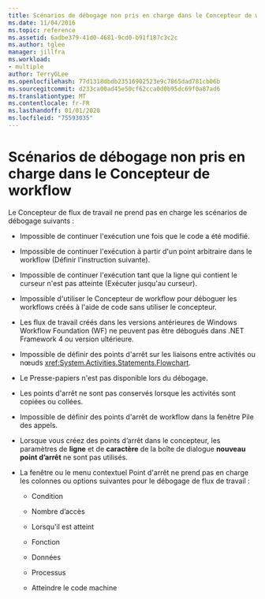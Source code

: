 ```yaml
---
title: Scénarios de débogage non pris en charge dans le Concepteur de workflow
ms.date: 11/04/2016
ms.topic: reference
ms.assetid: 6adbe379-41d0-4681-9cd0-b91f187c3c2c
ms.author: tglee
manager: jillfra
ms.workload:
- multiple
author: TerryGLee
ms.openlocfilehash: 77d1318dbdb23516902523e9c7865dad781cb06b
ms.sourcegitcommit: d233ca00ad45e50cf62cca0d0b95dc69f0a87ad6
ms.translationtype: MT
ms.contentlocale: fr-FR
ms.lasthandoff: 01/01/2020
ms.locfileid: "75593035"
---
```

# <a name="unsupported-debugging-scenarios-in-the-workflow-designer"></a>Scénarios de débogage non pris en charge dans le Concepteur de workflow

Le Concepteur de flux de travail ne prend pas en charge les scénarios de débogage suivants :

- Impossible de continuer l'exécution une fois que le code a été modifié.

- Impossible de continuer l'exécution à partir d'un point arbitraire dans le workflow (Définir l'instruction suivante).

- Impossible de continuer l'exécution tant que la ligne qui contient le curseur n'est pas atteinte (Exécuter jusqu'au curseur).

- Impossible d'utiliser le Concepteur de workflow pour déboguer les workflows créés à l'aide de code sans utiliser le concepteur.

- Les flux de travail créés dans les versions antérieures de Windows Workflow Foundation (WF) ne peuvent pas être débogués dans .NET Framework 4 ou version ultérieure.

- Impossible de définir des points d'arrêt sur les liaisons entre activités ou nœuds <xref:System.Activities.Statements.Flowchart>.

- Le Presse-papiers n'est pas disponible lors du débogage.

- Les points d'arrêt ne sont pas conservés lorsque les activités sont copiées ou collées.

- Impossible de définir des points d'arrêt de workflow dans la fenêtre Pile des appels.

- Lorsque vous créez des points d’arrêt dans le concepteur, les paramètres de **ligne** et de **caractère** de la boîte de dialogue **nouveau point d’arrêt** ne sont pas utilisés.

- La fenêtre ou le menu contextuel Point d'arrêt ne prend pas en charge les colonnes ou options suivantes pour le débogage de flux de travail :

  - Condition

  - Nombre d’accès

  - Lorsqu'il est atteint

  - Fonction

  - Données

  - Processus

  - Atteindre le code machine
